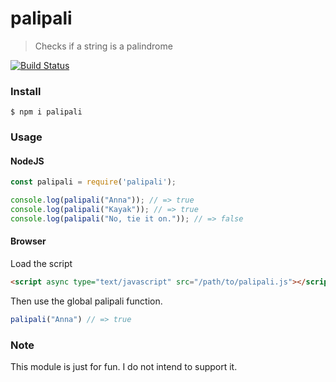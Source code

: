 # palipali
> Checks if a string is a palindrome

[![Build Status](https://travis-ci.org/kevingimbel/palipali.svg?branch=master)](https://travis-ci.org/kevingimbel/palipali)

### Install

```
$ npm i palipali
```

### Usage

#### NodeJS

```js
const palipali = require('palipali');

console.log(palipali("Anna")); // => true
console.log(palipali("Kayak")); // => true
console.log(palipali("No, tie it on.")); // => false
```

#### Browser

Load the script
```html
<script async type="text/javascript" src="/path/to/palipali.js"></script>
```
Then use the global palipali function.

```js
palipali("Anna") // => true
```

### Note

This module is just for fun. I do not intend to support it.
